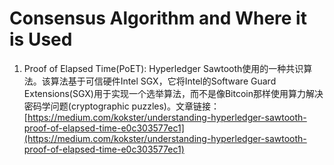 # Consensus Algorithm and Where it is Used

1. Proof of Elapsed Time(PoET): Hyperledger Sawtooth使用的一种共识算法。该算法基于可信硬件Intel SGX，它将Intel的Software Guard Extensions(SGX)用于实现一个选举算法，而不是像Bitcoin那样使用算力解决密码学问题(cryptographic puzzles)。文章链接： [https://medium.com/kokster/understanding-hyperledger-sawtooth-proof-of-elapsed-time-e0c303577ec1](https://medium.com/kokster/understanding-hyperledger-sawtooth-proof-of-elapsed-time-e0c303577ec1)